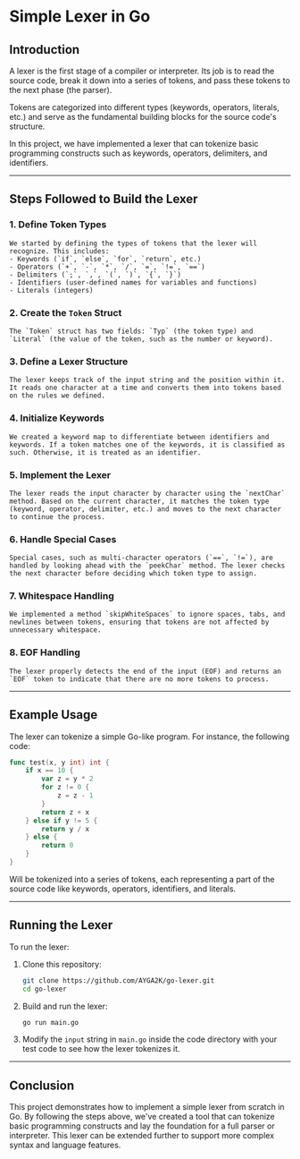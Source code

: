 # Simple Lexer in Go

## Introduction

A lexer is the first stage of a compiler or interpreter. Its job is to read the source code, break it down into a series of tokens, and pass these tokens to the next phase (the parser).

Tokens are categorized into different types (keywords, operators, literals, etc.) and serve as the fundamental building blocks for the source code's structure.

In this project, we have implemented a lexer that can tokenize basic programming constructs such as keywords, operators, delimiters, and identifiers.

---

## Steps Followed to Build the Lexer

### 1. Define Token Types

    We started by defining the types of tokens that the lexer will recognize. This includes:
    - Keywords (`if`, `else`, `for`, `return`, etc.)
    - Operators (`+`, `-`, `*`, `/`, `=`, `!=`, `==`)
    - Delimiters (`;`, `,`, `(`, `)`, `{`, `}`)
    - Identifiers (user-defined names for variables and functions)
    - Literals (integers)

### 2. **Create the `Token` Struct**

    The `Token` struct has two fields: `Typ` (the token type) and `Literal` (the value of the token, such as the number or keyword).

### 3. **Define a Lexer Structure**

    The lexer keeps track of the input string and the position within it. It reads one character at a time and converts them into tokens based on the rules we defined.

### 4. **Initialize Keywords**

    We created a keyword map to differentiate between identifiers and keywords. If a token matches one of the keywords, it is classified as such. Otherwise, it is treated as an identifier.

### 5. **Implement the Lexer**

    The lexer reads the input character by character using the `nextChar` method. Based on the current character, it matches the token type (keyword, operator, delimiter, etc.) and moves to the next character to continue the process.

### 6. **Handle Special Cases**

    Special cases, such as multi-character operators (`==`, `!=`), are handled by looking ahead with the `peekChar` method. The lexer checks the next character before deciding which token type to assign.

### 7. **Whitespace Handling**

    We implemented a method `skipWhiteSpaces` to ignore spaces, tabs, and newlines between tokens, ensuring that tokens are not affected by unnecessary whitespace.

### 8. **EOF Handling**

    The lexer properly detects the end of the input (EOF) and returns an `EOF` token to indicate that there are no more tokens to process.

---

## Example Usage

The lexer can tokenize a simple Go-like program. For instance, the following code:

```go
func test(x, y int) int {
	if x == 10 {
		var z = y * 2
		for z != 0 {
			z = z - 1
		}
		return z + x
	} else if y != 5 {
		return y / x
	} else {
		return 0
	}
}
```

Will be tokenized into a series of tokens, each representing a part of the source code like keywords, operators, identifiers, and literals.

---

## Running the Lexer

To run the lexer:

1.  Clone this repository:

    ```bash
    git clone https://github.com/AYGA2K/go-lexer.git
    cd go-lexer
    ```

2.  Build and run the lexer:

    ```bash
    go run main.go
    ```

3.  Modify the `input` string in `main.go` inside the code directory with your test code to see how the lexer tokenizes it.

---

## Conclusion

This project demonstrates how to implement a simple lexer from scratch in Go. By following the steps above, we've created a tool that can tokenize basic programming constructs and lay the foundation for a full parser or interpreter. This lexer can be extended further to support more complex syntax and language features.
